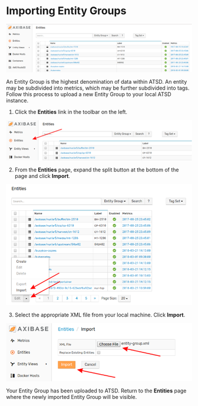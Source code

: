 # Importing Entity Groups

![](images/entity-group.png)

An Entity Group is the highest denomination of data within ATSD. An entity may be subdivided into metrics, which may be further subdivided into tags. Follow this process to upload a new Entity Group to your local ATSD instance.

1. Click the **Entities** link in the toolbar on the left. 

![](images/entities.png)

2. From the **Entities** page, expand the split button at the bottom of the page and click **Import**.

![](images/entity-import.png)

3. Select the appropriate XML file from your local machine. Click **Import**.

![](images/import-entity.png)

Your Entity Group has been uploaded to ATSD. Return to the **Entities** page where the newly imported Entity Group will be visible.
